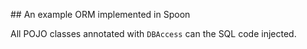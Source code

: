 
## An example ORM implemented in Spoon

All POJO classes annotated with `DBAccess` can the SQL code injected.
